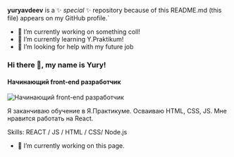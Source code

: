 **yuryavdeev** is a ✨ _special_ ✨ repository because of this README.md (this file) appears on my GitHub profile.`

- 🔭 I’m currently working on something coll!
- 🌱 I’m currently learning Y.Praktikum!
- 🤔 I’m looking for help with my future job

### Hi there 👋, my name is Yury!
#### Начинающий front-end разработчик
![Начинающий front-end разработчик](https://arturssmirnovs.github.io/github-profile-readme-generator/images/banner.png)

Я заканчиваю обучение в Я.Практикуме. Осваиваю HTML, CSS, JS.
Мне нравится работать на React.

Skills: REACT / JS / HTML / CSS/ Node.js

- 🔭 I’m currently working on this page. 






